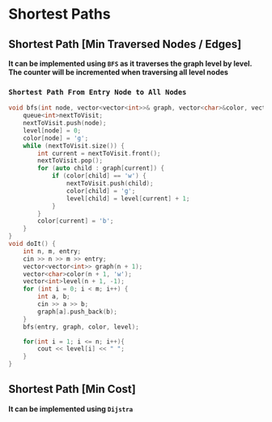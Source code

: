 # Shortest Paths
## Shortest Path [Min Traversed Nodes / Edges]
**It can be implemented using `BFS` as it traverses the graph level by level. The counter will be incremented when traversing all level nodes**

### **`Shortest Path From Entry Node to All Nodes`**
```cpp
void bfs(int node, vector<vector<int>>& graph, vector<char>&color, vector<int>&level) {
    queue<int>nextToVisit;
    nextToVisit.push(node);
    level[node] = 0;
    color[node] = 'g';
    while (nextToVisit.size()) {
        int current = nextToVisit.front();
        nextToVisit.pop();
        for (auto child : graph[current]) {
            if (color[child] == 'w') {
                nextToVisit.push(child);
                color[child] = 'g';
                level[child] = level[current] + 1;
            }
        }
        color[current] = 'b';
    }
}
void doIt() {
    int n, m, entry;
    cin >> n >> m >> entry;
    vector<vector<int>> graph(n + 1);
    vector<char>color(n + 1, 'w');
    vector<int>level(n + 1, -1);
    for (int i = 0; i < m; i++) {
        int a, b;
        cin >> a >> b;
        graph[a].push_back(b);
    }
    bfs(entry, graph, color, level);

    for(int i = 1; i <= n; i++){
        cout << level[i] << " ";
    }
}
```
## Shortest Path [Min Cost]
**It can be implemented using `Dijstra`**
